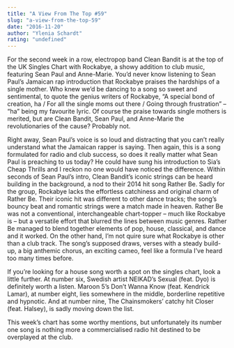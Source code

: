 ```yaml
---
title: "A View From The Top #59"
slug: "a-view-from-the-top-59"
date: "2016-11-20"
author: "Ylenia Schardt"
rating: "undefined"
---
```


For the second week in a row, electropop band Clean Bandit is at the top of the UK Singles Chart with Rockabye, a showy addition to club music, featuring Sean Paul and Anne-Marie. You’d never know listening to Sean Paul’s Jamaican rap introduction that Rockabye praises the hardships of a single mother. Who knew we’d be dancing to a song so sweet and sentimental, to quote the genius writers of Rockabye, “A special bond of creation, ha / For all the single moms out there / Going through frustration” – “ha” being my favourite lyric. Of course the praise towards single mothers is merited, but are Clean Bandit, Sean Paul, and Anne-Marie the revolutionaries of the cause? Probably not.

Right away, Sean Paul’s voice is so loud and distracting that you can’t really understand what the Jamaican rapper is saying. Then again, this is a song formulated for radio and club success, so does it really matter what Sean Paul is preaching to us today? He could have sung his introduction to Sia’s Cheap Thrills and I reckon no one would have noticed the difference. Within seconds of Sean Paul’s intro, Clean Bandit’s iconic strings can be heard building in the background, a nod to their 2014 hit song Rather Be. Sadly for the group, Rockabye lacks the effortless catchiness and original charm of Rather Be. Their iconic hit was different to other dance tracks; the song’s bouncy beat and romantic strings were a match made in heaven. Rather Be was not a conventional, interchangeable chart-topper – much like Rockabye is – but a versatile effort that blurred the lines between music genres. Rather Be managed to blend together elements of pop, house, classical, and dance and it worked. On the other hand, I’m not quire sure what Rockabye is other than a club track. The song’s supposed draws, verses with a steady build-up, a big anthemic chorus, an exciting cameo, feel like a formula I’ve heard too many times before.

If you’re looking for a house song worth a spot on the singles chart, look a little further. At number six, Swedish artist NEIKAD’s Sexual (feat. Dyo) is definitely worth a listen. Maroon 5’s Don’t Wanna Know (feat. Kendrick Lamar), at number eight, lies somewhere in the middle, borderline repetitive and hypnotic. And at number nine, The Chainsmokers’ catchy hit Closer (feat. Halsey), is sadly moving down the list.

This week’s chart has some worthy mentions, but unfortunately its number one song is nothing more a commercialised radio hit destined to be overplayed at the club.
